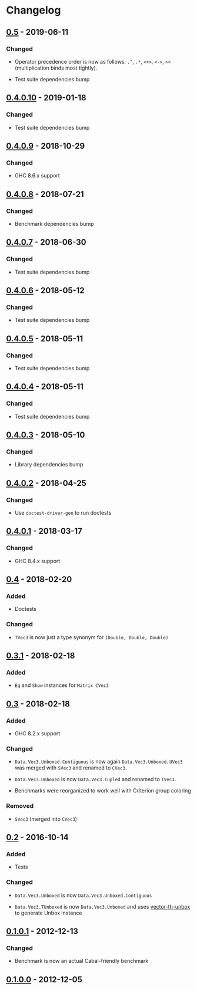 # Changelog

## [0.5] - 2019-06-11

### Changed

- Operator precedence order is now as follows: `.^`, `.*`, `<+>`,
  `<->`, `><` (multiplication binds most tightly).

- Test suite dependencies bump

## [0.4.0.10] - 2019-01-18

### Changed

- Test suite dependencies bump

## [0.4.0.9] - 2018-10-29

### Changed

- GHC 8.6.x support

## [0.4.0.8] - 2018-07-21

### Changed

- Benchmark dependencies bump

## [0.4.0.7] - 2018-06-30

### Changed

- Test suite dependencies bump

## [0.4.0.6] - 2018-05-12

### Changed

- Test suite dependencies bump

## [0.4.0.5] - 2018-05-11

### Changed

- Test suite dependencies bump

## [0.4.0.4] - 2018-05-11

### Changed

- Test suite dependencies bump

## [0.4.0.3] - 2018-05-10

### Changed

- Library dependencies bump

## [0.4.0.2] - 2018-04-25

### Changed

- Use `doctest-driver-gen` to run doctests

## [0.4.0.1] - 2018-03-17

### Changed

- GHC 8.4.x support

## [0.4] - 2018-02-20

### Added

- Doctests

### Changed

- `TVec3` is now just a type synonym for `(Double, Double, Double)`

## [0.3.1] - 2018-02-18

### Added

- `Eq` and `Show` instances for `Matrix CVec3`

## [0.3] - 2018-02-18

### Added

- GHC 8.2.x support

### Changed

- `Data.Vec3.Unboxed.Contiguous` is now again `Data.Vec3.Unboxed`.
  `UVec3` was merged with `SVec3` and renamed to `CVec3`.

- `Data.Vec3.Unboxed` is now `Data.Vec3.Tupled` and renamed to
  `TVec3`.

- Benchmarks were reorganized to work well with Criterion group
  coloring

### Removed

- `SVec3` (merged into `CVec3`)

## [0.2] - 2016-10-14

### Added

- Tests

### Changed

- `Data.Vec3.Unboxed` is now `Data.Vec3.Unboxed.Contiguous`

- `Data.Vec3.TUnboxed` is now `Data.Vec3.Unboxed` and uses
  [vector-th-unbox][] to generate Unbox instance

## [0.1.0.1] - 2012-12-13

### Changed

- Benchmark is now an actual Cabal-friendly benchmark

## [0.1.0.0] - 2012-12-05

[0.5]:     https://github.com/dzhus/simple-vec3/compare/0.4.0.10...0.5
[0.4.0.10]:https://github.com/dzhus/simple-vec3/compare/0.4.0.9...0.4.0.10
[0.4.0.9]: https://github.com/dzhus/simple-vec3/compare/0.4.0.8...0.4.0.9
[0.4.0.8]: https://github.com/dzhus/simple-vec3/compare/0.4.0.7...0.4.0.8
[0.4.0.7]: https://github.com/dzhus/simple-vec3/compare/0.4.0.6...0.4.0.7
[0.4.0.6]: https://github.com/dzhus/simple-vec3/compare/0.4.0.5...0.4.0.6
[0.4.0.5]: https://github.com/dzhus/simple-vec3/compare/0.4.0.4...0.4.0.5
[0.4.0.4]: https://github.com/dzhus/simple-vec3/compare/0.4.0.3...0.4.0.4
[0.4.0.3]: https://github.com/dzhus/simple-vec3/compare/0.4.0.2...0.4.0.3
[0.4.0.2]: https://github.com/dzhus/simple-vec3/compare/0.4.0.1...0.4.0.2
[0.4.0.1]: https://github.com/dzhus/simple-vec3/compare/0.4...0.4.0.1
[0.4]:     https://github.com/dzhus/simple-vec3/compare/0.3.1...0.4
[0.3.1]:   https://github.com/dzhus/simple-vec3/compare/0.3...0.3.1
[0.3]:     https://github.com/dzhus/simple-vec3/compare/0.2...0.3
[0.2]:     https://github.com/dzhus/simple-vec3/compare/0.1.0.1...0.2
[0.1.0.1]: https://github.com/dzhus/simple-vec3/compare/0.1.0.0...0.1.0.1
[0.1.0.0]: https://github.com/dzhus/simple-vec3/tree/0.1.0.0

[vector-th-unbox]: https://hackage.haskell.org/package/vector-th-unbox
